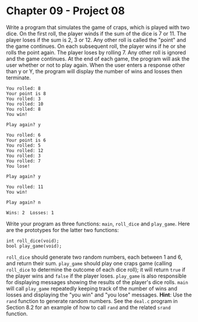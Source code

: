 # Chapter 09 - Project 08

Write a program that simulates the game of craps, which is played with two dice. On the first roll, the player winds if the sum of the dice is 7 or 11. The player loses if the sum is 2, 3 or 12. Any other roll is called the "point" and the game continues. On each subsequent roll, the player wins if he or she rolls the point again. The player loses by rolling 7. Any other roll is ignored and the game continues. At the end of each game, the program will ask the user whether or not to play again. When the user enters a response other than y or Y, the program will display the number of wins and losses then terminate.

```
You rolled: 8
Your point is 8
You rolled: 3
You rolled: 10
You rolled: 8
You win!

Play again? y

You rolled: 6
Your point is 6
You rolled: 5
You rolled: 12
You rolled: 3
You rolled: 7
You lose!

Play again? y

You rolled: 11
You win!

Play again? n

Wins: 2  Losses: 1
```

Write your program as three functions: `main`, `roll_dice` and `play_game`. Here are the prototypes for the latter two functions:

```
int roll_dice(void);
bool play_game(void);
```

`roll_dice` should generate two random numbers, each between 1 and 6, and return their sum. `play_game` should play one craps game (calling `roll_dice` to determine the outcome of each dice roll); it will return `true` if the player wins and `false` if the player loses. `play_game` is also responsible for displaying messages showing the results of the player's dice rolls. `main` will call `play_game` repeatedly keeping track of the number of wins and losses and displaying the "you win" and "you lose" messages. __Hint__: Use the `rand` function to generate random numbers. See the `deal.c` program in Section 8.2 for an example of how to call `rand` and the related `srand` function.
